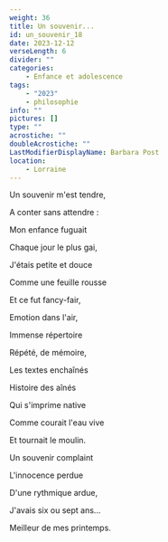 ```yaml
---
weight: 36
title: Un souvenir...
id: un_souvenir_18
date: 2023-12-12
verseLength: 6
divider: ""
categories:
    - Enfance et adolescence
tags:
    - "2023"
    - philosophie
info: ""
pictures: []
type: ""
acrostiche: ""
doubleAcrostiche: ""
LastModifierDisplayName: Barbara Post
location:
    - Lorraine
---
```

Un souvenir m'est tendre,

A conter sans attendre :

Mon enfance fuguait

Chaque jour le plus gai,

J'étais petite et douce

Comme une feuille rousse

Et ce fut fancy-fair,

Emotion dans l'air,

Immense répertoire

Répété, de mémoire,

Les textes enchaînés

Histoire des aînés

Qui s'imprime native

Comme courait l'eau vive

Et tournait le moulin.

Un souvenir complaint

L'innocence perdue

D'une rythmique ardue,

J'avais six ou sept ans...

Meilleur de mes printemps.
